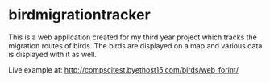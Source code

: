 # birdmigrationtracker
This is a web application created for my third year project which tracks the migration routes of birds. The birds are displayed on a map and various data is displayed with it as well.

Live example at: http://compscitest.byethost15.com/birds/web_forint/
